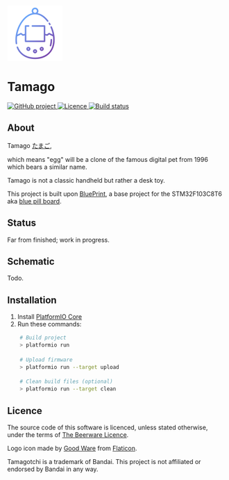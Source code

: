 [![Tamago logo](.media/logo.png)](.media/logo.png?raw=true "Tamago logo")

# Tamago

<p>
<a href="https://github.com/mupfelofen-de/Tamago">
  <img src="https://img.shields.io/badge/project-GitHub-blue?style=flat?svg=true" alt="GitHub project" />
</a>
<a href="https://github.com/mupfelofen-de/Tamago/blob/master/LICENCE.md">
  <img src="https://img.shields.io/badge/licence-BEER--WARE-blue?style=flat?svg=true" alt="Licence" />
</a>
<a href="https://travis-ci.org/mupfelofen-de/Tamago">
  <img src="https://travis-ci.org/mupfelofen-de/Tamago.svg?branch=master" alt="Build status" />
</a>
</p>

## About

Tamago
[たまご](https://en.wiktionary.org/wiki/%E3%81%9F%E3%81%BE%E3%81%94),

which means "egg" will be a clone of the famous digital pet from 1996
which bears a similar name.

Tamago is not a classic handheld but rather a desk toy.

This project is built upon
[BluePrint](https://github.com/mupfelofen-de/BluePrint), a base project
for the STM32F103C8T6 aka [blue pill board](http://reblag.dk/stm32/).

## Status

Far from finished; work in progress.

## Schematic

Todo.

## Installation

1. Install [PlatformIO Core](http://docs.platformio.org/page/core.html)
2. Run these commands:

```bash
    # Build project
    > platformio run

    # Upload firmware
    > platformio run --target upload

    # Clean build files (optional)
    > platformio run --target clean
```

## Licence

The source code of this software is licenced, unless stated otherwise,
under the terms of [The Beerware Licence](LICENCE.md).

Logo icon made by [Good Ware](https://www.flaticon.com/authors/good-ware)
from [Flaticon](https://www.flaticon.com/).

Tamagotchi is a trademark of Bandai.  This project is not affiliated or
endorsed by Bandai in any way.
